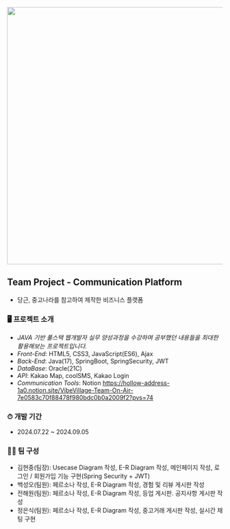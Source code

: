 <img src="/Users/keem/Downloads/자료/JAVA 개발자 양성과정/FinalProject/User/main.gif" width="1000px" height="600px">

## Team Project - Communication Platform
 - 당근, 중고나라를 참고하여 제작한 비즈니스 플랫폼

### 🖥 프로젝트 소개
 - *JAVA 기반 풀스택 웹개발자 실무 양성과정을 수강하며 공부했던 내용들을 최대한 활용해보는 프로젝트입니다.*
 - *Front-End*: HTML5, CSS3, JavaScript(ES6), Ajax
 - *Back-End*: Java(17), SpringBoot, SpringSecurity, JWT
 - *DataBase*: Oracle(21C)
 - *API*: Kakao Map, coolSMS, Kakao Login
 - *Communication Tools*: Notion
   https://hollow-address-1a0.notion.site/VibeVillage-Team-On-Air-7e0583c70f88478f980bdc0b0a2009f2?pvs=74

### ⏱ 개발 기간
* 2024.07.22 ~ 2024.09.05
  
### 👍🏻 팀 구성
 - 김현중(팀장): Usecase Diagram 작성, E-R Diagram 작성, 메인페이지 작성, 로그인 / 회원가입 기능 구현(Spring Security + JWT)
 - 백성오(팀원): 페르소나 작성, E-R Diagram 작성, 경험 및 리뷰 게시판 작성
 - 전해원(팀원): 페르소나 작성, E-R Diagram 작성, 등업 게시판. 공지사항 게시판 작성
 - 정은식(팀원): 페르소나 작성, E-R Diagram 작성, 중고거래 게시판 작성, 실시간 채팅 구현


